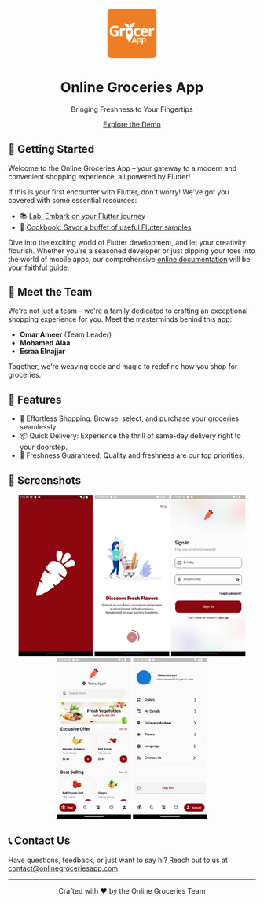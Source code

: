 <p align="center">
  <img src="https://raw.githubusercontent.com/OmarAmeer96/Groceries-Photos/main/Logo.png" alt="Online Groceries App Logo" width="20%">
</p>

<h1 align="center">Online Groceries App</h1>

<p align="center">Bringing Freshness to Your Fingertips</p>

<p align="center">
  <a href="https://yourwebsite.com">
    Explore the Demo
  </a>
</p>

## 🚀 Getting Started

Welcome to the Online Groceries App – your gateway to a modern and convenient shopping experience, all powered by Flutter!

If this is your first encounter with Flutter, don't worry! We've got you covered with some essential resources:

- 📚 [Lab: Embark on your Flutter journey](https://docs.flutter.dev/get-started/codelab)
- 🍔 [Cookbook: Savor a buffet of useful Flutter samples](https://docs.flutter.dev/cookbook)

Dive into the exciting world of Flutter development, and let your creativity flourish. Whether you're a seasoned developer or just dipping your toes into the world of mobile apps, our comprehensive [online documentation](https://docs.flutter.dev/) will be your faithful guide.

## 🎉 Meet the Team

We're not just a team – we're a family dedicated to crafting an exceptional shopping experience for you. Meet the masterminds behind this app:

- **Omar Ameer** (Team Leader)
- **Mohamed Alaa**
- **Esraa Elnajjar**

Together, we're weaving code and magic to redefine how you shop for groceries.

## 🌟 Features

- 🛒 Effortless Shopping: Browse, select, and purchase your groceries seamlessly.
- 📦 Quick Delivery: Experience the thrill of same-day delivery right to your doorstep.
- 🥑 Freshness Guaranteed: Quality and freshness are our top priorities.

## 📸 Screenshots

<p align="center">
  <img src="https://raw.githubusercontent.com/OmarAmeer96/Groceries-Photos/main/screenshot1.png" alt="Screenshot 1" width="30%">
  <img src="https://raw.githubusercontent.com/OmarAmeer96/Groceries-Photos/main/screenshot2.png" alt="Screenshot 2" width="30%">
  <img src="https://raw.githubusercontent.com/OmarAmeer96/Groceries-Photos/main/screenshot3.png" alt="Screenshot 3" width="30%">
  <img src="https://raw.githubusercontent.com/OmarAmeer96/Groceries-Photos/main/screenshot4.png" alt="Screenshot 4" width="30%">
  <img src="https://raw.githubusercontent.com/OmarAmeer96/Groceries-Photos/main/screenshot5.png" alt="Screenshot 5" width="30%">
</p>

## 📞 Contact Us

Have questions, feedback, or just want to say hi? Reach out to us at [contact@onlinegroceriesapp.com](mailto:omar.ameer244@gmail.com).

---

<p align="center">
  Crafted with ❤️ by the Online Groceries Team
</p>
